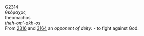 G2314  
θεόμαχος  
theomachos  
*theh-om‘-akh-os*  
From [2316](g2316) and [3164](g3164) an *opponent* *of* *deity:* - to
fight against God.  

